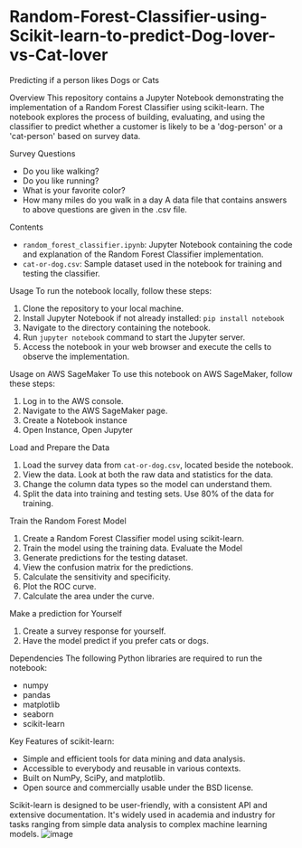 # Random-Forest-Classifier-using-Scikit-learn-to-predict-Dog-lover-vs-Cat-lover

Predicting if a person likes Dogs or Cats

Overview
This repository contains a Jupyter Notebook demonstrating the implementation of a Random Forest Classifier using scikit-learn. The notebook explores the process of building, evaluating, and using the classifier to predict whether a customer is likely to be a 'dog-person' or a 'cat-person' based on survey data.

Survey Questions
-	Do you like walking?
-	Do you like running?
-	What is your favorite color?
-	How many miles do you walk in a day
A data file that contains answers to above questions are given in the .csv file.

Contents
- `random_forest_classifier.ipynb`: Jupyter Notebook containing the code and explanation of the Random Forest Classifier implementation.
- `cat-or-dog.csv`: Sample dataset used in the notebook for training and testing the classifier.

Usage
To run the notebook locally, follow these steps:
1. Clone the repository to your local machine.
2. Install Jupyter Notebook if not already installed: `pip install notebook`
3. Navigate to the directory containing the notebook.
4. Run `jupyter notebook` command to start the Jupyter server.
5. Access the notebook in your web browser and execute the cells to observe the implementation.

Usage on AWS SageMaker
To use this notebook on AWS SageMaker, follow these steps:
1. Log in to the AWS console.
2. Navigate to the AWS SageMaker page.
3. Create a Notebook instance
4. Open Instance, Open Jupyter

Load and Prepare the Data
1. Load the survey data from `cat-or-dog.csv`, located beside the notebook.
2. View the data. Look at both the raw data and statistics for the data.
3. Change the column data types so the model can understand them.
4. Split the data into training and testing sets. Use 80% of the data for training.

Train the Random Forest Model
1. Create a Random Forest Classifier model using scikit-learn.
2. Train the model using the training data.
Evaluate the Model
1. Generate predictions for the testing dataset.
2. View the confusion matrix for the predictions.
3. Calculate the sensitivity and specificity.
4. Plot the ROC curve.
5. Calculate the area under the curve.

Make a prediction for Yourself
1. Create a survey response for yourself.
2. Have the model predict if you prefer cats or dogs.

Dependencies
The following Python libraries are required to run the notebook:
- numpy
- pandas
- matplotlib
- seaborn
- scikit-learn

Key Features of scikit-learn:
- Simple and efficient tools for data mining and data analysis.
- Accessible to everybody and reusable in various contexts.
- Built on NumPy, SciPy, and matplotlib.
- Open source and commercially usable under the BSD license.

Scikit-learn is designed to be user-friendly, with a consistent API and extensive documentation. It's widely used in academia and industry for tasks ranging from simple data analysis to complex machine learning models.
![image](https://github.com/sumansatyal/Random-Forest-Classifier-using-Scikit-learn-to-predict-Dog-lover-vs-Cat-lover/assets/60155963/deb55d29-86bb-4239-a6a4-6d292c33b904)
